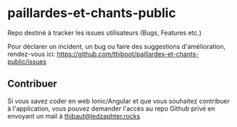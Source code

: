 # paillardes-et-chants-public
Repo destiné à tracker les issues utilisateurs (Bugs, Features etc.)

Pour déclarer un incident, un bug ou faire des suggestions d'amélioration, rendez-vous ici: https://github.com/thiboot/paillardes-et-chants-public/issues

## Contribuer
Si vous savez coder en web Ionic/Angular et que vous souhaitez contribuer à l'application, vous pouvez demander l'accès au repo Github privé en envoyant un mail à thibaut@ledzaphter.rocks
